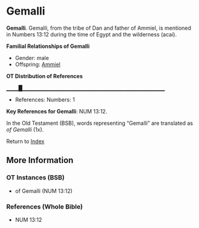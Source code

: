 # Gemalli
**Gemalli**. 
Gemalli, from the tribe of Dan and father of Ammiel, is mentioned in Numbers 13:12 during the time of Egypt and the wilderness (acai). 




**Familial Relationships of Gemalli**


* Gender: male
* Offspring: [Ammiel](Ammiel.md)


**OT Distribution of References**

▁▁▁█▁▁▁▁▁▁▁▁▁▁▁▁▁▁▁▁▁▁▁▁▁▁▁▁▁▁▁▁▁▁▁▁▁▁▁
* References: Numbers: 1



**Key References for Gemalli**: 
NUM 13:12. 


In the Old Testament (BSB), words representing “Gemalli” are translated as 
*of Gemalli* (1x). 




Return to [Index](00-Index.md)

## More Information

### OT Instances (BSB)

* of Gemalli (NUM 13:12)



### References (Whole Bible)

* NUM 13:12



